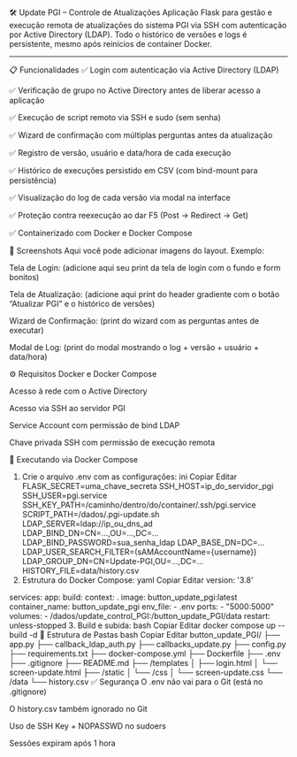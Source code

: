 🛠️ Update PGI – Controle de Atualizações
Aplicação Flask para gestão e execução remota de atualizações do sistema PGI via SSH com autenticação por Active Directory (LDAP).
Todo o histórico de versões e logs é persistente, mesmo após reinícios de container Docker.

---

📋 Funcionalidades
✅ Login com autenticação via Active Directory (LDAP)

✅ Verificação de grupo no Active Directory antes de liberar acesso a aplicação

✅ Execução de script remoto via SSH e sudo (sem senha)

✅ Wizard de confirmação com múltiplas perguntas antes da atualização

✅ Registro de versão, usuário e data/hora de cada execução

✅ Histórico de execuções persistido em CSV (com bind-mount para persistência)

✅ Visualização do log de cada versão via modal na interface

✅ Proteção contra reexecução ao dar F5 (Post → Redirect → Get)

✅ Containerizado com Docker e Docker Compose

🎨 Screenshots
Aqui você pode adicionar imagens do layout. Exemplo:

Tela de Login:
(adicione aqui seu print da tela de login com o fundo e form bonitos)

Tela de Atualização:
(adicione aqui print do header gradiente com o botão “Atualizar PGI” e o histórico de versões)

Wizard de Confirmação:
(print do wizard com as perguntas antes de executar)

Modal de Log:
(print do modal mostrando o log + versão + usuário + data/hora)

⚙️ Requisitos
Docker e Docker Compose

Acesso à rede com o Active Directory

Acesso via SSH ao servidor PGI

Service Account com permissão de bind LDAP

Chave privada SSH com permissão de execução remota

🐳 Executando via Docker Compose
1. Crie o arquivo .env com as configurações:
ini
Copiar
Editar
FLASK_SECRET=uma_chave_secreta
SSH_HOST=ip_do_servidor_pgi
SSH_USER=pgi.service
SSH_KEY_PATH=/caminho/dentro/do/container/.ssh/pgi.service
SCRIPT_PATH=/dados/.pgi-update.sh
LDAP_SERVER=ldap://ip_ou_dns_ad
LDAP_BIND_DN=CN=...,OU=...,DC=...
LDAP_BIND_PASSWORD=sua_senha_ldap
LDAP_BASE_DN=DC=...
LDAP_USER_SEARCH_FILTER=(sAMAccountName={username})
LDAP_GROUP_DN=CN=Update-PGI,OU=...,DC=...
HISTORY_FILE=data/history.csv
2. Estrutura do Docker Compose:
yaml
Copiar
Editar
version: '3.8'

services:
  app:
    build:
      context: .
    image: button_update_pgi:latest
    container_name: button_update_pgi
    env_file:
      - .env
    ports:
      - "5000:5000"
    volumes:
      - /dados/update_control_PGI:/button_update_PGI/data
    restart: unless-stopped
3. Build e subida:
bash
Copiar
Editar
docker compose up --build -d
📂 Estrutura de Pastas
bash
Copiar
Editar
button_update_PGI/
├── app.py
├── callback_ldap_auth.py
├── callbacks_update.py
├── config.py
├── requirements.txt
├── docker-compose.yml
├── Dockerfile
├── .env
├── .gitignore
├── README.md
├── /templates
│   ├── login.html
│   └── screen-update.html
├── /static
│   └── /css
│       └── screen-update.css
└── /data
    └── history.csv
✅ Segurança
O .env não vai para o Git (está no .gitignore)

O history.csv também ignorado no Git

Uso de SSH Key + NOPASSWD no sudoers

Sessões expiram após 1 hora
